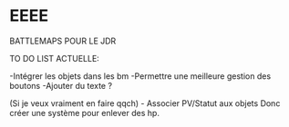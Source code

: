 # EEEE
BATTLEMAPS POUR LE JDR

TO DO LIST ACTUELLE:

-Intégrer les objets dans les bm
-Permettre une meilleure gestion des boutons 
-Ajouter du texte ? 


(Si je veux vraiment en faire qqch) - Associer PV/Statut aux objets 
Donc créer une système pour enlever des hp.
